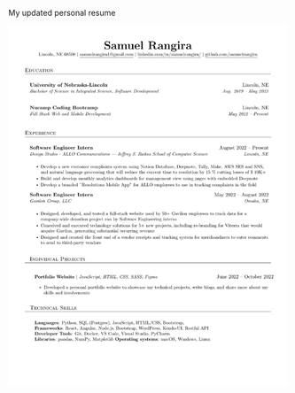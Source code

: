 My updated personal resume



![Resume](https://github.com/samuelrangira/Resume/blob/master/main.png)
